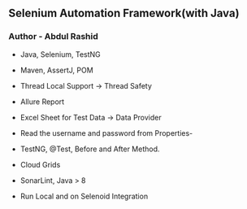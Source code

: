 ## Selenium Automation Framework(with Java)

### Author - Abdul Rashid

- Java, Selenium, TestNG

- Maven, AssertJ, POM

- Thread Local Support → Thread Safety

- Allure Report

- Excel Sheet for Test Data → Data Provider

- Read the username and password from Properties-

- TestNG, @Test, Before and After Method.

- Cloud Grids

- SonarLint, Java > 8

- Run Local and on Selenoid Integration